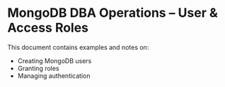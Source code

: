 # MongoDB DBA Operations – User & Access Roles

This document contains examples and notes on:
- Creating MongoDB users
- Granting roles
- Managing authentication
